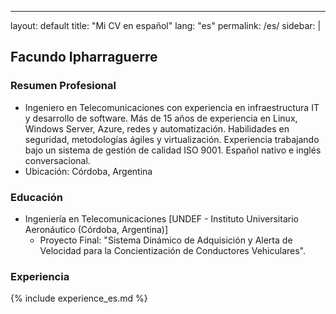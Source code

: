 ---
layout: default
title: "Mi CV en español"
lang: "es"
permalink: /es/
sidebar: |
  ## Facundo Ipharraguerre

  ### Resumen Profesional  
  - Ingeniero en Telecomunicaciones con experiencia en infraestructura IT y desarrollo de software. Más de 15 años de experiencia en Linux, Windows Server, Azure, redes y automatización. Habilidades en seguridad, metodologías ágiles y virtualización. Experiencia trabajando bajo un sistema de gestión de calidad ISO 9001. Español nativo e inglés conversacional.  
  - Ubicación: Córdoba, Argentina  

  ### Educación  
  - Ingeniería en Telecomunicaciones [UNDEF - Instituto Universitario Aeronáutico (Córdoba, Argentina)]  
    - Proyecto Final: "Sistema Dinámico de Adquisición y Alerta de Velocidad para la Concientización de Conductores Vehiculares".  

### Experiencia
{% include experience_es.md %}
